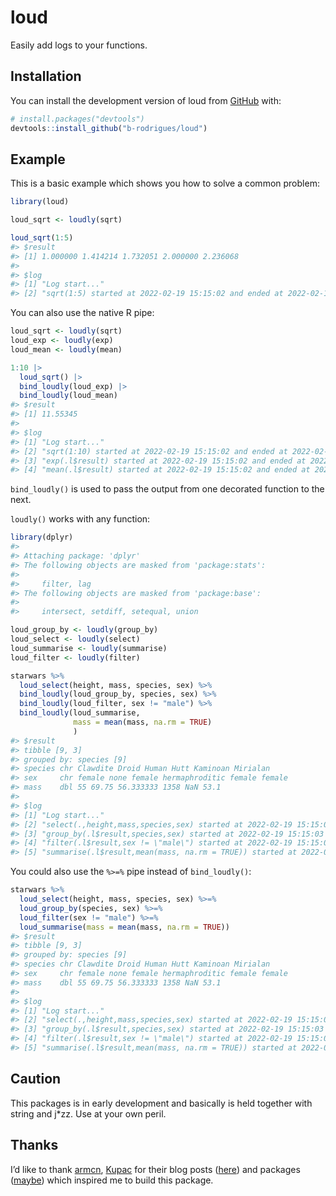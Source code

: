 
<!-- README.md is generated from README.Rmd. Please edit that file -->

# loud

<!-- badges: start -->
<!-- badges: end -->

Easily add logs to your functions.

## Installation

You can install the development version of loud from
[GitHub](https://github.com/) with:

``` r
# install.packages("devtools")
devtools::install_github("b-rodrigues/loud")
```

## Example

This is a basic example which shows you how to solve a common problem:

``` r
library(loud)

loud_sqrt <- loudly(sqrt)

loud_sqrt(1:5)
#> $result
#> [1] 1.000000 1.414214 1.732051 2.000000 2.236068
#> 
#> $log
#> [1] "Log start..."                                                             
#> [2] "sqrt(1:5) started at 2022-02-19 15:15:02 and ended at 2022-02-19 15:15:02"
```

You can also use the native R pipe:

``` r
loud_sqrt <- loudly(sqrt)
loud_exp <- loudly(exp)
loud_mean <- loudly(mean)

1:10 |>
  loud_sqrt() |>
  bind_loudly(loud_exp) |>
  bind_loudly(loud_mean)
#> $result
#> [1] 11.55345
#> 
#> $log
#> [1] "Log start..."                                                                   
#> [2] "sqrt(1:10) started at 2022-02-19 15:15:02 and ended at 2022-02-19 15:15:02"     
#> [3] "exp(.l$result) started at 2022-02-19 15:15:02 and ended at 2022-02-19 15:15:02" 
#> [4] "mean(.l$result) started at 2022-02-19 15:15:02 and ended at 2022-02-19 15:15:02"
```

`bind_loudly()` is used to pass the output from one decorated function
to the next.

`loudly()` works with any function:

``` r
library(dplyr)
#> 
#> Attaching package: 'dplyr'
#> The following objects are masked from 'package:stats':
#> 
#>     filter, lag
#> The following objects are masked from 'package:base':
#> 
#>     intersect, setdiff, setequal, union

loud_group_by <- loudly(group_by)
loud_select <- loudly(select)
loud_summarise <- loudly(summarise)
loud_filter <- loudly(filter)

starwars %>%
  loud_select(height, mass, species, sex) %>%
  bind_loudly(loud_group_by, species, sex) %>%
  bind_loudly(loud_filter, sex != "male") %>%  
  bind_loudly(loud_summarise,
              mass = mean(mass, na.rm = TRUE)
              )
#> $result
#> tibble [9, 3] 
#> grouped by: species [9] 
#> species chr Clawdite Droid Human Hutt Kaminoan Mirialan
#> sex     chr female none female hermaphroditic female female
#> mass    dbl 55 69.75 56.333333 1358 NaN 53.1 
#> 
#> $log
#> [1] "Log start..."                                                                                                 
#> [2] "select(.,height,mass,species,sex) started at 2022-02-19 15:15:03 and ended at 2022-02-19 15:15:03"            
#> [3] "group_by(.l$result,species,sex) started at 2022-02-19 15:15:03 and ended at 2022-02-19 15:15:03"              
#> [4] "filter(.l$result,sex != \"male\") started at 2022-02-19 15:15:03 and ended at 2022-02-19 15:15:03"            
#> [5] "summarise(.l$result,mean(mass, na.rm = TRUE)) started at 2022-02-19 15:15:03 and ended at 2022-02-19 15:15:03"
```

You could also use the `%>=%` pipe instead of `bind_loudly()`:

``` r
starwars %>%
  loud_select(height, mass, species, sex) %>=%
  loud_group_by(species, sex) %>=%
  loud_filter(sex != "male") %>=%  
  loud_summarise(mass = mean(mass, na.rm = TRUE)) 
#> $result
#> tibble [9, 3] 
#> grouped by: species [9] 
#> species chr Clawdite Droid Human Hutt Kaminoan Mirialan
#> sex     chr female none female hermaphroditic female female
#> mass    dbl 55 69.75 56.333333 1358 NaN 53.1 
#> 
#> $log
#> [1] "Log start..."                                                                                                 
#> [2] "select(.,height,mass,species,sex) started at 2022-02-19 15:15:03 and ended at 2022-02-19 15:15:03"            
#> [3] "group_by(.l$result,species,sex) started at 2022-02-19 15:15:03 and ended at 2022-02-19 15:15:03"              
#> [4] "filter(.l$result,sex != \"male\") started at 2022-02-19 15:15:03 and ended at 2022-02-19 15:15:03"            
#> [5] "summarise(.l$result,mean(mass, na.rm = TRUE)) started at 2022-02-19 15:15:03 and ended at 2022-02-19 15:15:03"
```

## Caution

This packages is in early development and basically is held together
with string and j\*zz. Use at your own peril.

## Thanks

I’d like to thank [armcn](https://github.com/armcn),
[Kupac](https://github.com/Kupac) for their blog posts
([here](https://kupac.gitlab.io/biofunctor/2019/05/25/maybe-monad-in-r/))
and packages ([maybe](https://armcn.github.io/maybe/)) which inspired me
to build this package.
